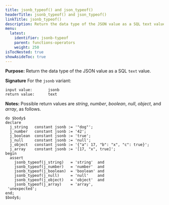 ```yaml
---
title: jsonb_typeof() and json_typeof()
headerTitle: jsonb_typeof() and json_typeof()
linkTitle: jsonb_typeof()
description: Return the data type of the JSON value as a SQL text value.
menu:
  latest:
    identifier: jsonb-typeof
    parent: functions-operators
    weight: 250
isTocNested: true
showAsideToc: true
---
```


**Purpose:** Return the data type of the JSON value as a SQL `text` value.

**Signature** For the `jsonb` variant:

```
input value:       jsonb
return value:      text
```

**Notes:** Possible return values are _string_, _number_, _boolean_, _null_,  _object_, and _array_, as follows.

```postgresql
do $body$
declare
  j_string   constant jsonb := '"dog"';
  j_number   constant jsonb := '42';
  j_boolean  constant jsonb := 'true';
  j_null     constant jsonb := 'null';
  j_object   constant jsonb := '{"a": 17, "b": "x", "c": true}';
  j_array    constant jsonb := '[17, "x", true]';
begin
  assert
    jsonb_typeof(j_string)   = 'string'  and
    jsonb_typeof(j_number)   = 'number'  and
    jsonb_typeof(j_boolean)  = 'boolean' and
    jsonb_typeof(j_null)     = 'null'    and
    jsonb_typeof(j_object)   = 'object'  and
    jsonb_typeof(j_array)    = 'array',
 'unexpected';
end;
$body$;
```
